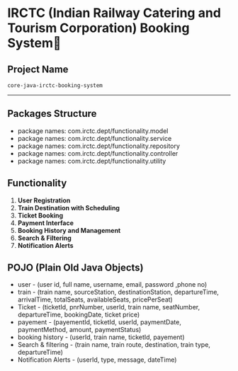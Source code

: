 # IRCTC (Indian Railway Catering and Tourism Corporation) Booking System🚅

## **Project Name**  
`core-java-irctc-booking-system`

---

## **Packages Structure**
- package names: com.irctc.dept/functionality.model
- package names: com.irctc.dept/functionality.service
- package names: com.irctc.dept/functionality.repository
- package names: com.irctc.dept/functionality.controller
- package names: com.irctc.dept/functionality.utility



## **Functionality**

1. **User Registration**  
2. **Train Destination with Scheduling**  
3. **Ticket Booking**  
4. **Payment Interface**  
5. **Booking History and Management**  
6. **Search & Filtering**  
7. **Notification Alerts**  


## **POJO (Plain Old Java Objects)**

- user - (user id, full name, username, email, password ,phone no)
- train - (train name, sourceStation, destinationStation, departureTime, arrivalTime, totalSeats, availableSeats, pricePerSeat)
- Ticket - (ticketId, pnrNumber, userId, train name, seatNumber, departureTime, bookingDate, ticket price)
- payement - (payementId, ticketId, userId, paymentDate, paymentMethod, amount, paymentStatus)
- booking history - (userId, train name, ticketId, payement)
- Search & filtering -  (train name, train route, destination, train type, departureTime)
- Notification Alerts  - (userId, type, message, dateTime)

 
